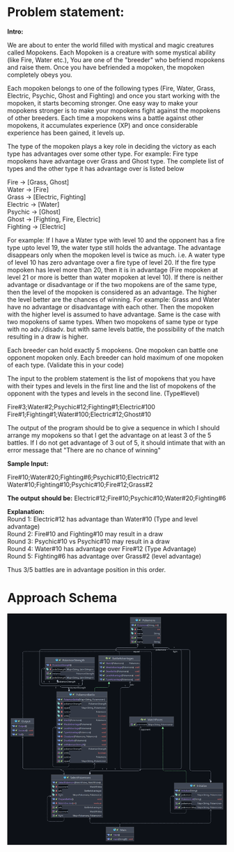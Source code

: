 # Problem statement:

<b>Intro:</b>

We are about to enter the world filled with mystical and magic creatures called Mopokens. Each Mopoken is a creature with some mystical ability (like Fire, Water etc.), You are one of the "breeder" who befriend mopokens and raise them. Once you have befriended a mopoken, the mopoken completely obeys you.

Each mopoken belongs to one of the following types (Fire, Water, Grass, Electric, Psychic, Ghost and Fighting) and once you start working with the mopoken, it starts becoming stronger. One easy way to make your mopokens stronger is to make your mopokens fight against the mopokens of other breeders. Each time a mopokens wins a battle against other mopokens, it accumulates experience (XP) and once considerable experience has been gained, it levels up.

The type of the mopoken plays a key role in deciding the victory as each type has advantages over some other type. For example: Fire type mopokens have advantage over Grass and Ghost type. The complete list of types and the other type it has advantage over is listed below

Fire -> [Grass, Ghost]<br>
Water -> [Fire]<br>
Grass -> [Electric, Fighting]<br>
Electric -> [Water]<br>
Psychic -> [Ghost]<br>
Ghost -> [Fighting, Fire, Electric]<br>
Fighting -> [Electric]

For example: If I have a Water type with level 10 and the opponent has a fire type upto level 19, the water type still holds the advantage. The advantage disappears only when the mopoken level is twice as much. i.e. A water type of level 10 has zero advantage over a fire type of level 20. If the fire type mopoken has level more than 20, then it is in advantage (Fire mopoken at level 21 or more is better than water mopoken at level 10). If there is neither advantage or disadvantage or if the two mopokens are of the same type, then the level of the mopoken is considered as an advantage. The higher the level better are the chances of winning. For example: Grass and Water have no advantage or disadvantage with each other. Then the mopoken with the higher level is assumed to have advantage. Same is the case with two mopokens of same types. When two mopokens of same type or type with no adv./disadv. but with same levels battle, the possibility of the match resulting in a draw is higher.

Each breeder can hold exactly 5 mopokens. One mopoken can battle one opponent mopoken only. Each breeder can hold maximum of one mopoken of each type. (Validate this in your code)

The input to the problem statement is the list of mopokens that you have with their types and levels in the first line and the list of mopokens of the opponent with the types and levels in the second line. (Type#level)

Fire#3;Water#2;Psychic#12;Fighting#1;Electric#100
Fire#1;Fighting#1;Water#100;Electric#12;Ghost#10

The output of the program should be to give a sequence in which I should arrange my mopokens so that I get the advantage on at least 3 of the 5 battles. If I do not get advantage of 3 out of 5, it should intimate that with an error message that "There are no chance of winning"

<b>Sample Input:</b>

Fire#10;Water#20;Fighting#6;Psychic#10;Electric#12
Water#10;Fighting#10;Psychic#10;Fire#12;Grass#2

<b>The output should be:</b>
Electric#12;Fire#10;Psychic#10;Water#20;Fighting#6

<b>Explanation:</b><br>
Round 1: Electric#12 has advantage than Water#10 (Type and level advantage)<br>
Round 2: Fire#10 and Fighting#10 may result in a draw<br>
Round 3: Psychic#10 vs Psychic#10 may result in a draw<br>
Round 4: Water#10 has advantage over Fire#12 (Type Advantage)<br>
Round 5: Fighting#6 has advantage over Grass#2 (level advantage)<br>

Thus 3/5 battles are in advantage position in this order.

# Approach Schema

![img.png](schema.png)
